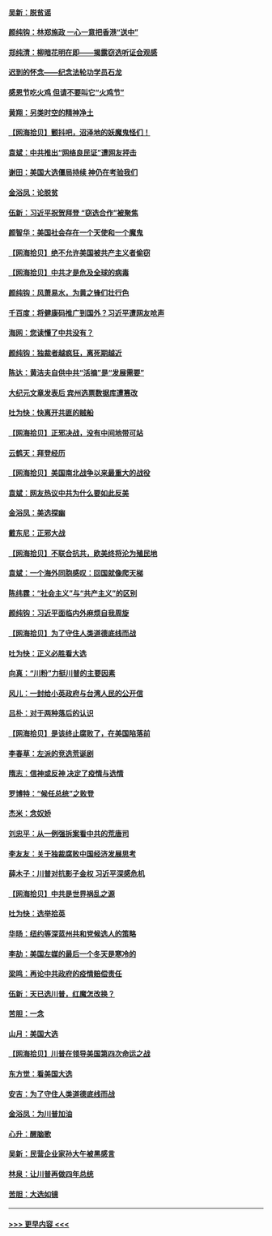 #### [吴新：脱贫谣](../pages/nsc993/n12580839.md?t=11291002) 
#### [颜纯钩：林郑施政 一心一意把香港“送中”](../pages/nsc993/n12580805.md?t=11291002) 
#### [郑纯清：柳暗花明在即——揭露窃选听证会观感](../pages/nsc993/n12580795.md?t=11291002) 
#### [迟到的怀念——纪念法轮功学员石龙](../pages/nsc993/n12580245.md?t=11291002) 
#### [感恩节吃火鸡  但请不要叫它“火鸡节”](../pages/nsc993/n12580252.md?t=11291002) 
#### [黄翔：另类时空的精神净土](../pages/nsc993/n12578638.md?t=11291002) 
#### [【网海拾贝】颤抖吧，沼泽地的妖魔鬼怪们！](../pages/nsc993/n12578552.md?t=11291002) 
#### [袁斌：中共推出“网络良民证”遭网友抨击](../pages/nsc993/n12578511.md?t=11291002) 
#### [谢田：美国大选僵局持续 神仍在考验我们](../pages/nsc993/n12577432.md?t=11291002) 
#### [金浴凤：论脱贫](../pages/nsc993/n12576386.md?t=11291002) 
#### [伍新：习近平祝贺拜登 “窃选合作”被聚焦](../pages/nsc993/n12576358.md?t=11291002) 
#### [颜智华：美国社会存在一个天使和一个魔鬼](../pages/nsc993/n12574299.md?t=11291002) 
#### [【网海拾贝】绝不允许美国被共产主义者偷窃](../pages/nsc993/n12573396.md?t=11291002) 
#### [【网海拾贝】中共才是危及全球的病毒](../pages/nsc993/n12571204.md?t=11291002) 
#### [颜纯钩：风萧易水，为黄之锋们壮行色](../pages/nsc993/n12571487.md?t=11291002) 
#### [千百度：将健康码推广到国外？习近平遭网友呛声](../pages/nsc993/n12570808.md?t=11291002) 
#### [海网：您读懂了中共没有？](../pages/nsc993/n12570487.md?t=11291002) 
#### [颜纯钩：独裁者越疯狂，离死期越近](../pages/nsc993/n12569055.md?t=11291002) 
#### [陈达：黄洁夫自供中共“活摘”是“发展需要”](../pages/nsc993/n12568541.md?t=11291002) 
#### [大纪元文章发表后 宾州选票数据库遭篡改](../pages/nsc993/n12568105.md?t=11291002) 
#### [吐为快：快离开共匪的贼船](../pages/nsc993/n12568462.md?t=11291002) 
#### [【网海拾贝】正邪决战，没有中间地带可站](../pages/nsc993/n12568439.md?t=11291002) 
#### [云鹤天：拜登经历](../pages/nsc993/n12567294.md?t=11291002) 
#### [【网海拾贝】美国南北战争以来最重大的战役](../pages/nsc993/n12567247.md?t=11291002) 
#### [袁斌：网友热议中共为什么要如此反美](../pages/nsc993/n12567162.md?t=11291002) 
#### [金浴凤：美选探幽](../pages/nsc993/n12567147.md?t=11291002) 
#### [戴东尼：正邪大战](../pages/nsc993/n12567033.md?t=11291002) 
#### [【网海拾贝】不联合抗共，欧美终将沦为殖民地](../pages/nsc993/n12565068.md?t=11291002) 
#### [袁斌：一个海外同胞感叹：回国就像爬天梯](../pages/nsc993/n12564986.md?t=11291002) 
#### [陈纬霆：“社会主义”与“共产主义”的区别](../pages/nsc993/n12562417.md?t=11291002) 
#### [颜纯钩：习近平面临内外麻烦自我周旋](../pages/nsc993/n12563356.md?t=11291002) 
#### [【网海拾贝】为了守住人类道德底线而战](../pages/nsc993/n12562542.md?t=11291002) 
#### [吐为快：正义必胜看大选](../pages/nsc993/n12561967.md?t=11291002) 
#### [向真：“川粉”力挺川普的主要因素](../pages/nsc993/n12560774.md?t=11291002) 
#### [风儿：一封给小英政府与台湾人民的公开信](../pages/nsc993/n12560581.md?t=11291002) 
#### [吕朴：对于两种落后的认识](../pages/nsc993/n12560492.md?t=11291002) 
#### [【网海拾贝】是该终止腐败了，在美国陷落前](../pages/nsc993/n12559936.md?t=11291002) 
#### [李春草：左派的竞选荒诞剧](../pages/nsc993/n12558380.md?t=11291002) 
#### [隋志：信神或反神 决定了疫情与选情](../pages/nsc993/n12558255.md?t=11291002) 
#### [罗博特：“候任总统”之败登](../pages/nsc993/n12558189.md?t=11291002) 
#### [杰米：念奴娇](../pages/nsc993/n12558174.md?t=11291002) 
#### [刘忠平：从一例强拆案看中共的荒唐司](../pages/nsc993/n12558036.md?t=11291002) 
#### [李友友：关于独裁腐败中国经济发展思考](../pages/nsc993/n12558004.md?t=11291002) 
#### [薛木子：川普对抗影子金权 习近平深感危机](../pages/nsc993/n12557342.md?t=11291002) 
#### [【网海拾贝】中共是世界祸乱之源](../pages/nsc993/n12555353.md?t=11291002) 
#### [吐为快：选举拾英](../pages/nsc993/n12555041.md?t=11291002) 
#### [华旸：纽约等深蓝州共和党候选人的策略](../pages/nsc993/n12554309.md?t=11291002) 
#### [李劼：美国左媒的最后一个冬天是寒冷的](../pages/nsc993/n12552947.md?t=11291002) 
#### [梁鸣：再论中共政府的疫情赔偿责任](../pages/nsc993/n12553012.md?t=11291002) 
#### [伍新：天已选川普，红魔怎改换？](../pages/nsc993/n12552970.md?t=11291002) 
#### [苦胆：一念](../pages/nsc993/n12552957.md?t=11291002) 
#### [山月：美国大选](../pages/nsc993/n12552446.md?t=11291002) 
#### [【网海拾贝】川普在领导美国第四次命运之战](../pages/nsc993/n12551973.md?t=11291002) 
#### [东方觉：看美国大选](../pages/nsc993/n12551647.md?t=11291002) 
#### [安吉：为了守住人类道德底线而战](../pages/nsc993/n12551111.md?t=11291002) 
#### [金浴凤：为川普加油](../pages/nsc993/n12551085.md?t=11291002) 
#### [心升：醒脑歌](../pages/nsc993/n12550984.md?t=11291002) 
#### [吴新：民营企业家孙大午被黑感言](../pages/nsc993/n12550656.md?t=11291002) 
#### [林泉：让川普再做四年总统](../pages/nsc993/n12550640.md?t=11291002) 
#### [苦胆：大选如镜](../pages/nsc993/n12550630.md?t=11291002) 

----
#### [ >>> 更早内容 <<< ](../indexes/nsc993-earlier.md)
